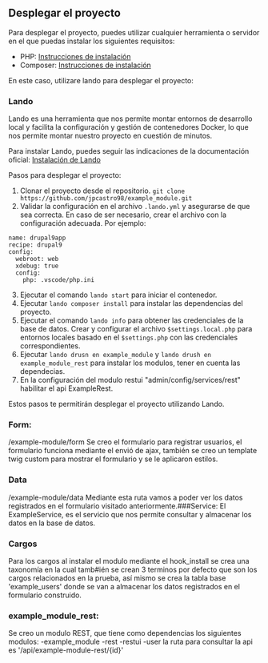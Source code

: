 ## Desplegar el proyecto

Para desplegar el proyecto, puedes utilizar cualquier herramienta o servidor en el que puedas instalar los siguientes requisitos:

- PHP: [Instrucciones de instalación](https://www.php.net/manual/en/install.php)
- Composer: [Instrucciones de instalación](https://getcomposer.org/doc/00-intro.md#installation-linux-unix-macos)

En este caso, utilizare lando para desplegar el proyecto:

### Lando

Lando es una herramienta que nos permite montar entornos de desarrollo local y facilita la configuración y gestión de contenedores Docker, lo que nos permite montar nuestro proyecto en cuestión de minutos.

Para instalar Lando, puedes seguir las indicaciones de la documentación oficial: [Instalación de Lando](https://docs.lando.dev/getting-started/installation.html)

Pasos para desplegar el proyecto:

1. Clonar el proyecto desde el repositorio.
`git clone https://github.com/jpcastro98/example_module.git`
3. Validar la configuración en el archivo `.lando.yml` y asegurarse de que sea correcta. En caso de ser necesario, crear el archivo con la configuración adecuada. Por ejemplo:
```
name: drupal9app
recipe: drupal9
config:
  webroot: web
  xdebug: true
  config:
    php: .vscode/php.ini

```

 
3. Ejecutar el comando `lando start` para iniciar el contenedor.
4. Ejecutar `lando composer install` para instalar las dependencias del proyecto.
5. Ejecutar el comando `lando info` para obtener las credenciales de la base de datos. Crear y configurar el archivo `$settings.local.php` para entornos locales basado en el `$settings.php` con las credenciales correspondientes.
6. Ejecutar `lando drusn en example_module` y `lando drush en example_module_rest` para instalar los modulos, tener en cuenta las dependecias.
8. En la configuración del modulo restui "admin/config/services/rest" habilitar el api ExampleRest. 

Estos pasos te permitirán desplegar el proyecto utilizando Lando. 


### Form: 
/example-module/form
Se creo el formulario para registrar usuarios, el formulario funciona mediante el envió de ajax, también se creo un template twig custom para mostrar el formulario y se le aplicaron estilos.

### Data 
/example-module/data
Mediante esta ruta vamos a poder ver los datos registrados en el formulario visitado anteriormente.###Service:
El ExampleService, es el servicio que nos permite consultar y almacenar los datos en la base de datos. 
### Cargos
 Para los cargos al instalar el modulo mediante el hook_install se crea una taxonomía en la cual tamb#ién se crean 3 terminos por defecto que son los cargos relacionados en la prueba, 
 así mismo se crea la tabla base 'example_users' donde se van a almacenar los datos registrados en el formulario construido.

### example_module_rest:
  Se creo un modulo REST, que tiene como dependencias los siguientes modulos:
    -example_module
    -rest
    -restui
    -user
la ruta para consultar la api es '/api/example-module-rest/{id}'



